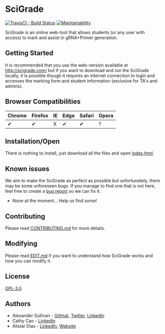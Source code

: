 # SciGrade

[![TravisCI - Build Status](https://travis-ci.org/ASully/SciGrade.svg?branch=master)](https://travis-ci.org/ASully/SciGrade)
[![Maintainability](https://api.codeclimate.com/v1/badges/ed202653a7b430ccdbfb/maintainability)](https://codeclimate.com/github/ASully/SciGrade/maintainability)

SciGrade is an online web-tool that allows students (or any user with access) to mark and assist in gRNA+Primer generation. 

## Getting Started

It is recommended that you use the web-version available at http://scigrade.com/ but if you want to download and run the SciGrade locally, it is possible though it requires an internet connection to login and accesses the marking form and student information (exclusive for TA's and admins). 

## Browser Compatibilities 

Chrome | Firefox | IE | Edge | Safari | Opera
--- | --- | --- | --- | --- | --- |
✔ |  ✔ | X |  ✔ | ✔ |  ? |

## Installation/Open

There is nothing to install, just download all the files and open [index.html](index.html).

## Known issues

We aim to make the SciGrade as perfect as possible but unfortunately, there may be some unforeseen bugs. If you manage to find one that is not here, feel free to create a [bug report](https://github.com/ASully/SciGrade/issues/new?template=bug_report.md) so we can fix it.
* None at the moment... Help us find some!

## Contributing

Please read [CONTRIBUTING.md](CONTRIBUTING.md) for more details.

## Modifying

Please read [EDIT.md](EDIT.MD) if you want to understand how SciGrade works and how you can modify it.

## License

[GPL-3.0](LICENSE.md)

## Authors

* Alexander Sullivan - [GitHub](https://github.com/ASully), [Twitter](https://twitter.com/alexjsully), [LinkedIn](https://www.linkedin.com/in/alexanderjsullivan/)
* Cathy Cao - [LinkedIn](https://www.linkedin.com/in/cathyquynhcao/)
* Alistar Dias - [LinkedIn](https://www.linkedin.com/in/alistair-dias-090a8629/), [Website](http://hmb.utoronto.ca/profiles/alistair-dias/)